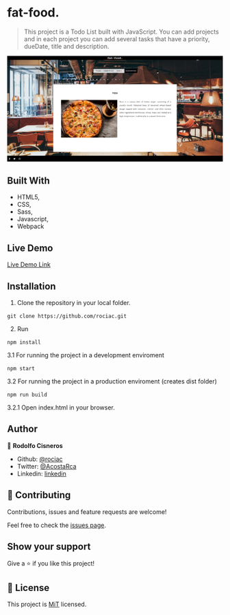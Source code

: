 # fat-food.

> This project is a Todo List built with JavaScript. You can add projects and in each project you can add several tasks that have a priority, dueDate, title and description.

![fat-food](screenshotRestaurant.png)


## Built With

- HTML5,
- CSS,
- Sass,
- Javascript,
- Webpack

## Live Demo

[Live Demo Link](https://raw.githack.com/rociac/fat-food/webpack/dist/index.html)

## Installation

1. Clone the repository in your local folder.
```
git clone https://github.com/rociac.git
```
2. Run
```
npm install
```
3.1 For running the project in a development enviroment
```
npm start
```
3.2 For running the project in a production enviroment (creates dist folder)
```
npm run build
```
3.2.1 Open index.html in your browser.

## Author

👤 **Rodolfo Cisneros**

- Github: [@rociac](https://github.com/rociac)
- Twitter: [@AcostaRca](https://twitter.com/AcostaRca)
- Linkedin: [linkedin](https://www.linkedin.com/in/rociac/)

## 🤝 Contributing

Contributions, issues and feature requests are welcome!

Feel free to check the [issues page](https://github.com/rociac/fat-food/issues).

## Show your support

Give a ⭐️ if you like this project!

## 📝 License

This project is [MiT](https://opensource.org/licenses/MIT) licensed.
